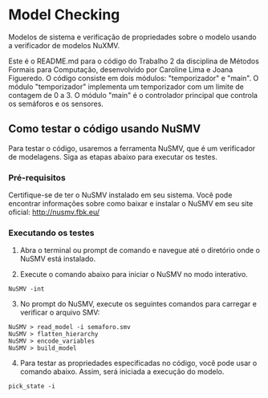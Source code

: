 # Model Checking
Modelos de sistema e verificação de propriedades sobre o modelo usando a verificador de modelos NuXMV.

Este é o README.md para o código do Trabalho 2 da disciplina de Métodos Formais para Computação, desenvolvido por Caroline Lima e Joana Figueredo. O código consiste em dois módulos: "temporizador" e "main". O módulo "temporizador" implementa um temporizador com um limite de contagem de 0 a 3. O módulo "main" é o controlador principal que controla os semáforos e os sensores.


## Como testar o código usando NuSMV
Para testar o código, usaremos a ferramenta NuSMV, que é um verificador de modelagens. Siga as etapas abaixo para executar os testes.

### Pré-requisitos
Certifique-se de ter o NuSMV instalado em seu sistema. Você pode encontrar informações sobre como baixar e instalar o NuSMV em seu site oficial: http://nusmv.fbk.eu/


### Executando os testes
1. Abra o terminal ou prompt de comando e navegue até o diretório onde o NuSMV está instalado.

2. Execute o comando abaixo para iniciar o NuSMV no modo interativo.


```
NuSMV -int
```

3. No prompt do NuSMV, execute os seguintes comandos para carregar e verificar o arquivo SMV:
```
NuSMV > read_model -i semaforo.smv
NuSMV > flatten_hierarchy
NuSMV > encode_variables
NuSMV > build_model
```

4. Para testar as propriedades especificadas no código, você pode usar o comando abaixo. Assim, será iniciada a execução do modelo.
``` 
pick_state -i
```
